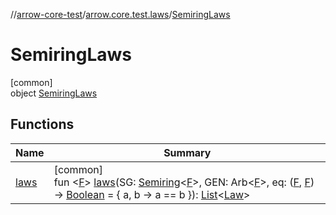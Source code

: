 //[arrow-core-test](../../../index.md)/[arrow.core.test.laws](../index.md)/[SemiringLaws](index.md)

# SemiringLaws

[common]\
object [SemiringLaws](index.md)

## Functions

| Name | Summary |
|---|---|
| [laws](laws.md) | [common]<br>fun &lt;[F](laws.md)&gt; [laws](laws.md)(SG: [Semiring](../../../../arrow-core/arrow-core/arrow.typeclasses/-semiring/index.md)&lt;[F](laws.md)&gt;, GEN: Arb&lt;[F](laws.md)&gt;, eq: ([F](laws.md), [F](laws.md)) -&gt; [Boolean](https://kotlinlang.org/api/latest/jvm/stdlib/kotlin/-boolean/index.html) = { a, b -&gt; a == b }): [List](https://kotlinlang.org/api/latest/jvm/stdlib/kotlin.collections/-list/index.html)&lt;[Law](../-law/index.md)&gt; |

